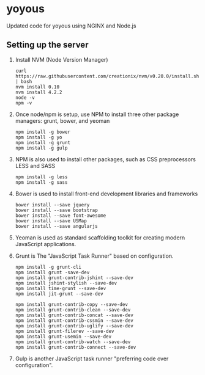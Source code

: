 # yoyous
Updated code for yoyous using NGINX and Node.js

## Setting up the server
1. Install NVM (Node Version Manager)

    ```
    curl https://raw.githubusercontent.com/creationix/nvm/v0.20.0/install.sh | bash
    nvm install 0.10
    nvm install 4.2.2
    node -v
    npm -v
    ```

2. Once node/npm is setup, use NPM to install three other package managers: grunt, bower, and yeoman

    ```
    npm install -g bower
    npm install -g yo
    npm install -g grunt
    npm install -g gulp
    ```

3. NPM is also used to install other packages, such as CSS preprocessors LESS and SASS

    ```
    npm install -g less
    npm install -g sass
    ```

4. Bower is used to install front-end development libraries and frameworks

    ```
    bower install --save jquery
    bower install --save bootstrap
    bower install --save font-awesome
    bower install --save USMap
    bower install --save angularjs
    ```

5. Yeoman is used as standard scaffolding toolkit for creating modern JavaScript applications.

6. Grunt is The "JavaScript Task Runner" based on configuration.
    ```
    npm install -g grunt-cli
    npm install grunt -save-dev
    npm install grunt-contrib-jshint --save-dev
    npm install jshint-stylish --save-dev
    npm install time-grunt --save-dev
    npm install jit-grunt --save-dev

    npm install grunt-contrib-copy --save-dev
    npm install grunt-contrib-clean --save-dev
    npm install grunt-contrib-concat --save-dev
    npm install grunt-contrib-cssmin --save-dev
    npm install grunt-contrib-uglify --save-dev
    npm install grunt-filerev --save-dev
    npm install grunt-usemin --save-dev
    npm install grunt-contrib-watch --save-dev
    npm install grunt-contrib-connect --save-dev
    ```

7. Gulp is another JavaScript task runner "preferring code over configuration".
